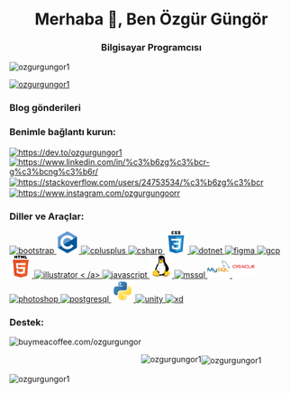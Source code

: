 <h1 align="center">Merhaba 👋, Ben Özgür Güngör</h1>
<h3 align="center">Bilgisayar Programcısı</h3>

<p align="left"> <img src="https:/ /komarev.com/ghpvc/?username=ozgurgungor1&label=Profile%20views&color=0e75b6&style=flat" alt = "ozgurgungor1" /> </p>

<p align = "left"> <a href = "https://github. com/ryo-ma/github-profile-trophy"><img src = "https://github-profile-trophy.vercel.app/?username=ozgurgungor1" alt = "ozgurgungor1" /></a> </ p>

### Blog gönderileri
<!-- BLOG-POST-LIST:START -->
<!-- BLOG-POST-LIST:END -->

<h3 align="left">Benimle bağlantı kurun:</h3 >
<p align = "left">
<a href = "https://dev.to/https://dev.to/ozgurgungor1" target = "blank"><img align = "center" src = "https: //raw.githubusercontent.com/rahuldkjain/github-profile-readme-generator/master/src/images/icons/Social/devto.svg" alt = "https://dev.to/ozgurgungor1" height = "30" genişlik = "40" /></a>
<a href = "https://linkedin.com/in/https://www.linkedin.com/in/%c3%b6zg%c3%bcr-g%c3 %bcng%c3%b6r/" target = "boş"><img align = "center" src = "https://raw.githubusercontent.com/rahuldkjain/github-profile-readme-generator/master/src/images/ simgeler/Social/linked-in-alt.svg" alt = "https://www.linkedin.com/in/%c3%b6zg%c3%bcr-g%c3%bcng%c3%b6r/" height = " 30" width="40" /></a>
<a href="https://stackoverflow.com/users/https://stackoverflow.com/users/24753534/%c3%b6zg%c3%bcr" hedefi ="blank"><img align="center" src="https://raw.githubusercontent.com/rahuldkjain/github-profile-readme-generator/master/src/images/icons/Social/stack-overflow.svg " alt = "https://stackoverflow.com/users/24753534/%c3%b6zg%c3%bcr" height = "30" genişlik = "40" /></a>
<a href = "https:// instagram.com/https://www.instagram.com/ozgurgungoorr" target = "blank"><img align = "center" src = "https://raw.githubusercontent.com/rahuldkjain/github-profile-readme- jeneratör/master/src/images/icons/Social/instagram.svg" alt = "https://www.instagram.com/ozgurgungoorr" height = "30" genişlik = "40" /></a>
</p >

<h3 align="left">Diller ve Araçlar:</h3>
<p align = "left"> <a href = "https://getbootstrap.com" target = "_blank" rel = "noreferrer"> <img src = "https://raw.githubusercontent.com/devicons/devicon /master/icons/bootstrap/bootstrap-plain-wordmark.svg" alt = "bootstrap" width = "40" height = "40"/> </a> <a href = "https://www.cprogramming.com /" target = "_blank" rel = "noreferrer"> <img src = "https://raw.githubusercontent.com/devicons/devicon/master/icons/c/c-original.svg" alt = "c" genişlik ="40" height = "40"/> </a> <a href = "https://www.w3schools.com/cpp/" target = "_blank" rel = "noreferrer"> <img src = "https ://raw.githubusercontent.com/devicons/devicon/master/icons/cplusplus/cplusplus-original.svg" alt = "cplusplus" width = "40" height = "40"/> </a> <a href= "https://www.w3schools.com/cs/" target = "_blank" rel = "noreferrer"> <img src = "https://raw.githubusercontent.com/devicons/devicon/master/icons/csharp/ csharp-original.svg" alt = "csharp" width = "40" height = "40"/> </a> <a href = "https://www.w3schools.com/css/" target = "_blank" rel = "noreferrer"> <img src = "https://raw.githubusercontent.com/devicons/devicon/master/icons/css3/css3-original-wordmark.svg" alt = "css3" width = "40" yükseklik ="40"/> </a> <a href = "https://dotnet.microsoft.com/" target = "_blank" rel = "noreferrer"> <img src = "https://raw.githubusercontent. com/devicons/devicon/master/icons/dot-net/dot-net-original-wordmark.svg" alt = "dotnet" width = "40" height = "40"/> </a> <a href = " https://www.figma.com/" target = "_blank" rel = "noreferrer"> <img src = "https://www.vectorlogo.zone/logos/figma/figma-icon.svg" alt = " figma" width = "40" height = "40"/> </a> <a href = "https://cloud.google.com" target = "_blank" rel = "noreferrer"> <img src = "https ://www.vectorlogo.zone/logos/google_cloud/google_cloud-icon.svg" alt = "gcp" width = "40" height = "40"/> </a> <a href = "https://www .w3.org/html/" target = "_blank" rel = "noreferrer"> <img src = "https://raw.githubusercontent.com/devicons/devicon/master/icons/html5/html5-original-wordmark.svg" alt = "html5" width = "40" height = "40"/> </a> <a href = "https://www.adobe.com/in/products/illustrator.html" target = "_blank " rel = "noreferrer"> <img src = "https://www.vectorlogo.zone/logos/adobe_illustrator/adobe_illustrator-icon.svg" alt = "illustrator" width = "40" height = "40"/> < /a> <a href = "https://developer.mozilla.org/en-US/docs/Web/JavaScript" target = "_blank" rel = "noreferrer"> <img src = "https://raw. githubusercontent.com/devicons/devicon/master/icons/javascript/javascript-original.svg" alt = "javascript" width = "40" height = "40"/> </a> <a href = "https:// www.linux.org/" target = "_blank" rel = "noreferrer"> <img src = "https://raw.githubusercontent.com/devicons/devicon/master/icons/linux/linux-original.svg" alt ="linux" width = "40" height = "40"/> </a> <a href = "https://www.microsoft.com/en-us/sql-server" target = "_blank" rel= "noreferrer"> <img src = "https://www.svgrepo.com/show/303229/microsoft-sql-server-logo.svg" alt = "mssql" width = "40" height = "40"/> </a> <a href = "https://www.mysql.com/" target = "_blank" rel = "noreferrer"> <img src = "https://raw.githubusercontent.com/devicons/devicon/ master/icons/mysql/mysql-original-wordmark.svg" alt = "mysql" width = "40" height = "40"/> </a> <a href = "https://www.oracle.com/ " target = "_blank" rel = "noreferrer"> <img src = "https://raw.githubusercontent.com/devicons/devicon/master/icons/oracle/oracle-original.svg" alt = "oracle" width= "40" yükseklik = "40"/> </a> <a href = "https://www.photoshop.com/en" target = "_blank" rel = "noreferrer"> <img src = "https:/ /raw.githubusercontent.com/devicons/devicon/master/icons/photoshop/photoshop-line.svg" alt = "photoshop" width = "40" height = "40"/> </a> <a href = "https ://www.postgresql.org" target = "_blank" rel = "noreferrer"> <img src = "https://raw.githubusercontent.com/devicons/devicon/master/icons/postgresql/postgresql-original-wordmark .svg" alt = "postgresql" width = "40" height = "40"/> </a> <a href = "https://www.python.org" target = "_blank" rel = "noreferrer"> <img src = "https://raw.githubusercontent.com/devicons/devicon/master/icons/python/python-original.svg" alt = "python" genişlik ="40" height = "40"/> </a> <a href = "https://unity.com/" target = "_blank" rel = "noreferrer"> <img src = "https://www .vectorlogo.zone/logos/unity3d/unity3d-icon.svg" alt = "unity" width = "40" height = "40"/> </a> <a href = "https://www.adobe.com /products/xd.html" target = "_blank" rel = "noreferrer"> <img src = "https://cdn.worldvectorlogo.com/logos/adobe-xd.svg" alt = "xd" width = "40 " yükseklik = "40"/> </a> </p>

<h3 align="left">Destek:</h3>
<p> <a href="https://www.buymeacoffee.com/buymeacoffee.com/ozgurgungor"> <img align="left" src="https ://cdn.buymeacoffee.com/buttons/v2/default-yellow.png" height = "50" genişlik = "210" alt = "buymeacoffee.com/ozgurgungor" /></a> </p><br <br>

<p><img align = "left" src = "https://github-readme-stats.vercel.app/api/top-langs?username=ozgurgungor1&show_icons=true&locale=en&layout=compact" alt = "ozgurgungor1" /> </p>

<p> <img align = "center" src = "https://github-readme-stats.vercel.app/api?username=ozgurgungor1&show_icons=true&locale=en" alt = "ozgurgungor1" /> </p>

<p><img align = "center" src = "https://github-readme-streak-stats.herokuapp.com/?user=ozgurgungor1&" alt = "ozgurgungor1" /></p>
